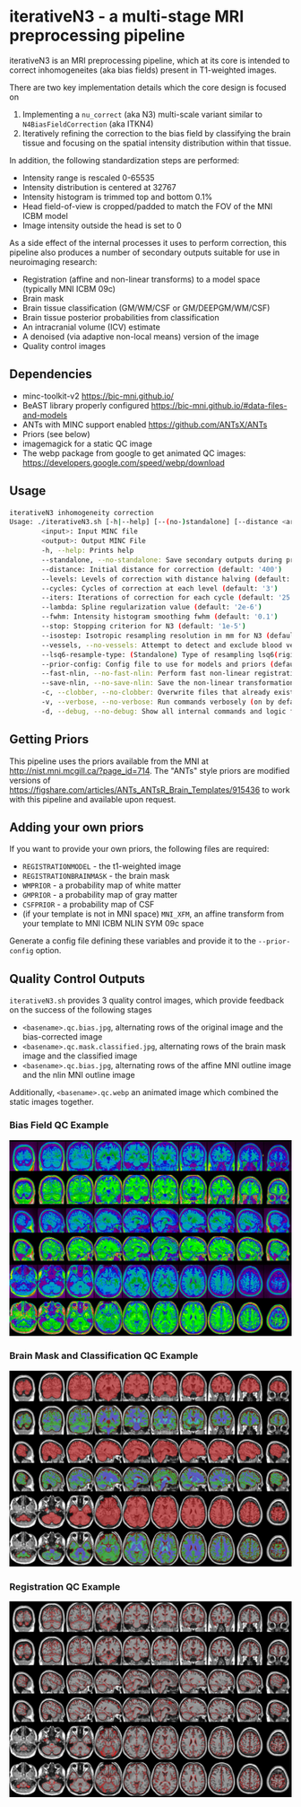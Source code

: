 # iterativeN3 - a multi-stage MRI preprocessing pipeline

iterativeN3 is an MRI preprocessing pipeline, which at its core is intended
to correct inhomogeneites (aka bias fields) present in T1-weighted images.

There are two key implementation details which the core design is focused on

1. Implementing a `nu_correct` (aka N3) multi-scale variant similar to `N4BiasFieldCorrection` (aka ITKN4)
2. Iteratively refining the correction to the bias field by classifying the brain
tissue and focusing on the spatial intensity distribution within that tissue.

In addition, the following standardization steps are performed:

- Intensity range is rescaled 0-65535
- Intensity distribution is centered at 32767
- Intensity histogram is trimmed top and bottom 0.1%
- Head field-of-view is cropped/padded to match the FOV of the MNI ICBM model
- Image intensity outside the head is set to 0

As a side effect of the internal processes it uses to perform correction,
this pipeline also produces a number of secondary outputs suitable for use in
neuroimaging research:

- Registration (affine and non-linear transforms) to a model space (typically MNI ICBM 09c)
- Brain mask
- Brain tissue classification (GM/WM/CSF or GM/DEEPGM/WM/CSF)
- Brain tissue posterior probabilities from classification
- An intracranial volume (ICV) estimate
- A denoised (via adaptive non-local means) version of the image
- Quality control images

## Dependencies

- minc-toolkit-v2 https://bic-mni.github.io/
- BeAST library properly configured https://bic-mni.github.io/#data-files-and-models
- ANTs with MINC support enabled https://github.com/ANTsX/ANTs
- Priors (see below)
- imagemagick for a static QC image
- The webp package from google to get animated QC images: https://developers.google.com/speed/webp/download


## Usage

```bash
iterativeN3 inhomogeneity correction
Usage: ./iterativeN3.sh [-h|--help] [--(no-)standalone] [--distance <arg>] [--levels <arg>] [--cycles <arg>] [--iters <arg>] [--lambda <arg>] [--fwhm <arg>] [--stop <arg>] [--isostep <arg>] [--(no-)vessels] [--lsq6-resample-type <arg>] [--prior-config <arg>] [--(no-)fast-nlin] [--(no-)save-nlin] [-c|--(no-)clobber] [-v|--(no-)verbose] [-d|--(no-)debug] <input> <output>
        <input>: Input MINC file
        <output>: Output MINC File
        -h, --help: Prints help
        --standalone, --no-standalone: Save secondary outputs during processing (on by default)
        --distance: Initial distance for correction (default: '400')
        --levels: Levels of correction with distance halving (default: '4')
        --cycles: Cycles of correction at each level (default: '3')
        --iters: Iterations of correction for each cycle (default: '25')
        --lambda: Spline regularization value (default: '2e-6')
        --fwhm: Intensity histogram smoothing fwhm (default: '0.1')
        --stop: Stopping criterion for N3 (default: '1e-5')
        --isostep: Isotropic resampling resolution in mm for N3 (default: '4')
        --vessels, --no-vessels: Attempt to detect and exclude blood vessels (off by default)
        --lsq6-resample-type: (Standalone) Type of resampling lsq6(rigid) output files undergo, can be "coordinates", "none", or a floating point value for the isotropic resolution in mni_icbm152_t1_tal_nlin_sym_09c space (default: 'none')
        --prior-config: Config file to use for models and priors (default: 'mni_icbm152_nlin_sym_09c.cfg')
        --fast-nlin, --no-fast-nlin: Perform fast non-linear registration using Mattes similarity (off by default)
        --save-nlin, --no-save-nlin: Save the non-linear transformation to the model, implies --no-fast-nlin (off by default)
        -c, --clobber, --no-clobber: Overwrite files that already exist (off by default)
        -v, --verbose, --no-verbose: Run commands verbosely (on by default)
        -d, --debug, --no-debug: Show all internal commands and logic for debug (off by default)
```

## Getting Priors

This pipeline uses the priors available from the MNI at http://nist.mni.mcgill.ca/?page_id=714. The "ANTs" style priors
are modified versions of https://figshare.com/articles/ANTs_ANTsR_Brain_Templates/915436 to work with this pipeline
and available upon request.

## Adding your own priors

If you want to provide your own priors, the following files are required:
- `REGISTRATIONMODEL` - the t1-weighted image
- `REGISTRATIONBRAINMASK` - the brain mask
- `WMPRIOR` - a probability map of white matter
- `GMPRIOR` - a probability map of gray matter
- `CSFPRIOR` - a probability map of CSF
- (if your template is not in MNI space) `MNI_XFM`, an affine transform from your template to MNI ICBM NLIN SYM 09c space

Generate a config file defining these variables and provide it to the ``--prior-config`` option.

## Quality Control Outputs

`iterativeN3.sh` provides 3 quality control images, which provide feedback on the success of the following stages
- `<basename>.qc.bias.jpg`, alternating rows of the original image and the bias-corrected image
- `<basename>.qc.mask.classified.jpg`, alternating rows of the brain mask image and the classified image
- `<basename>.qc.bias.jpg`, alternating rows of the affine MNI outline image and the nlin MNI outline image

Additionally, `<basename>.qc.webp` an animated image which combined the static images together.

### Bias Field QC Example

![Bias Field QC Example](examples/example.qc.bias.jpg)

### Brain Mask and Classification QC Example

![Brain Mask and Classification QC Example](examples/example.mask.classified.jpg)

### Registration QC Example

![Registration QC Example](examples/example.qc.registration.jpg)